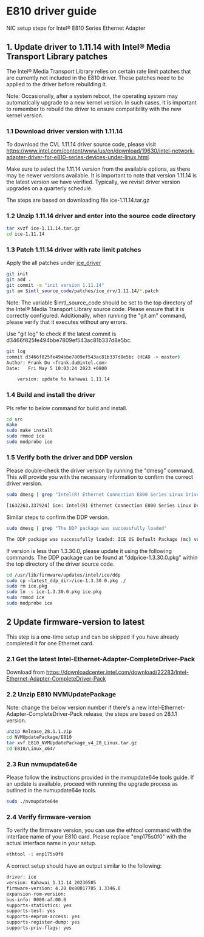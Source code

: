 # E810 driver guide

NIC setup steps for Intel® E810 Series Ethernet Adapter

## 1. Update driver to 1.11.14 with Intel® Media Transport Library patches

The Intel® Media Transport Library relies on certain rate limit patches that are currently not included in the E810 driver. These patches need to be applied to the driver before rebuilding it.

Note: Occasionally, after a system reboot, the operating system may automatically upgrade to a new kernel version. In such cases, it is important to remember to rebuild the driver to ensure compatibility with the new kernel version.

### 1.1 Download driver version with 1.11.14

To download the CVL 1.11.14 driver source code, please visit <https://www.intel.com/content/www/us/en/download/19630/intel-network-adapter-driver-for-e810-series-devices-under-linux.html>.

Make sure to select the 1.11.14 version from the available options, as there may be newer versions available. It is important to note that version 1.11.14 is the latest version we have verified. Typically, we revisit driver version upgrades on a quarterly schedule.

The steps are based on downloading file ice-1.11.14.tar.gz

### 1.2 Unzip 1.11.14 driver and enter into the source code directory

```bash
tar xvzf ice-1.11.14.tar.gz
cd ice-1.11.14
```

### 1.3 Patch 1.11.14 driver with rate limit patches

Apply the all patches under [ice_driver](../patches/ice_drv/1.11.14/)

```bash
git init
git add .
git commit -m "init version 1.11.14"
git am $imtl_source_code/patches/ice_drv/1.11.14/*.patch
```

Note: The variable $imtl_source_code should be set to the top directory of the Intel® Media Transport Library source code. Please ensure that it is correctly configured. Additionally, when running the "git am" command, please verify that it executes without any errors.

Use "git log" to check if the latest commit is d3466f825fe494bbe7809ef543ac81b337d8e5bc.

```bash
git log
commit d3466f825fe494bbe7809ef543ac81b337d8e5bc (HEAD -> master)
Author: Frank Du <frank.du@intel.com>
Date:   Fri May 5 10:03:24 2023 +0800

    version: update to kahawai 1.11.14
```

### 1.4 Build and install the driver

Pls refer to below command for build and install.

```bash
cd src
make
sudo make install
sudo rmmod ice
sudo modprobe ice
```

### 1.5 Verify both the driver and DDP version

Please double-check the driver version by running the "dmesg" command. This will provide you with the necessary information to confirm the correct driver version.

```bash
sudo dmesg | grep "Intel(R) Ethernet Connection E800 Series Linux Driver"
```

```bash
[1632263.337924] ice: Intel(R) Ethernet Connection E800 Series Linux Driver - version Kahawai_1.11.14_20230505
```

Similar steps to confirm the DDP version.

```bash
sudo dmesg | grep "The DDP package was successfully loaded"
```

```bash
The DDP package was successfully loaded: ICE OS Default Package (mc) version 1.3.30.0
```

If version is less than 1.3.30.0, please update it using the following commands. The DDP package can be found at "ddp/ice-1.3.30.0.pkg" within the top directory of the driver source code.

```bash
cd /usr/lib/firmware/updates/intel/ice/ddp
sudo cp <latest_ddp_dir>/ice-1.3.30.0.pkg ./
sudo rm ice.pkg
sudo ln -s ice-1.3.30.0.pkg ice.pkg
sudo rmmod ice
sudo modprobe ice
```

## 2 Update firmware-version to latest

This step is a one-time setup and can be skipped if you have already completed it for one Ethernet card.

### 2.1 Get the latest Intel-Ethernet-Adapter-CompleteDriver-Pack

Download from <https://downloadcenter.intel.com/download/22283/Intel-Ethernet-Adapter-CompleteDriver-Pack>

### 2.2 Unzip E810 NVMUpdatePackage

Note: change the below version number if there's a new Intel-Ethernet-Adapter-CompleteDriver-Pack release, the steps are based on 28.1.1 version.

```bash
unzip Release_28.1.1.zip
cd NVMUpdatePackage/E810
tar xvf E810_NVMUpdatePackage_v4_20_Linux.tar.gz
cd E810/Linux_x64/
```

### 2.3 Run nvmupdate64e

Please follow the instructions provided in the nvmupdate64e tools guide. If an update is available, proceed with running the upgrade process as outlined in the nvmupdate64e tools.

```bash
sudo ./nvmupdate64e
```

### 2.4 Verify firmware-version

To verify the firmware version, you can use the ethtool command with the interface name of your E810 card. Please replace "enp175s0f0" with the actual interface name in your setup.

```bash
ethtool -i enp175s0f0
```

A correct setup should have an output similar to the following:

```bash
driver: ice
version: Kahawai_1.11.14_20230505
firmware-version: 4.20 0x80017785 1.3346.0
expansion-rom-version:
bus-info: 0000:af:00.0
supports-statistics: yes
supports-test: yes
supports-eeprom-access: yes
supports-register-dump: yes
supports-priv-flags: yes
```
